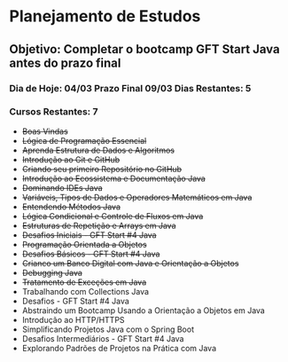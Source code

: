 # Planejamento de Estudos

## Objetivo: Completar o bootcamp GFT Start Java antes do prazo final 

### Dia de Hoje: 04/03  Prazo Final 09/03    Dias Restantes: 5
### Cursos Restantes: 7
* <s>Boas Vindas</s> 
* <s>Lógica de Programação Essencial</s>
* <s>Aprenda Estrutura de Dados e Algoritmos</s>
* <s>Introdução ao Git e GitHub</s>
* <s>Criando seu primeiro Repositório no GitHub</s>
* <s>Introdução ao Ecossistema e Documentação Java</s>
* <s>Dominando IDEs Java</s>
* <s>Variáveis, Tipos de Dados e Operadores Matemáticos em Java</s>
* <s>Entendendo Métodos Java</s>
* <s>Lógica Condicional e Controle de Fluxos em Java</s>
* <s>Estruturas de Repetição e Arrays em Java</s>
* <s>Desafios Iniciais - GFT Start #4 Java</s>
* <s>Programação Orientada a Objetos</s>
* <s>Desafios Básicos - GFT Start #4 Java</s>
* <s>Crianco um Banco Digital com Java e Orientação a Objetos</s>
* <s>Debugging Java</s>
* <s>Tratamento de Exceções em Java</s>
* Trabalhando com Collections Java
* Desafios - GFT Start #4 Java
* Abstraindo um Bootcamp Usando a Orientação a Objetos em Java
* Introdução ao HTTP/HTTPS
* Simplificando Projetos Java com o Spring Boot
* Desafios Intermediários - GFT Start #4 Java
* Explorando Padrões de Projetos na Prática com Java
